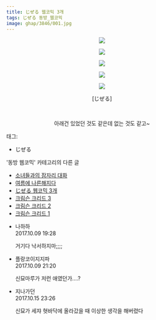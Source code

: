 ```yaml
---
title: じぜる 웹코믹 3개
tags: じぜる 동방_웹코믹
image: ghap/3846/001.jpg
---
```

<div class="article">
<p style="text-align: center; clear: none; float: none;"><img src="{{ site.nasurl }}/ghap/3846/001.jpg"/></p>
<p style="text-align: center; clear: none; float: none;"><img src="{{ site.nasurl }}/ghap/3846/002.jpg"/></p>
<p style="text-align: center; clear: none; float: none;"><img src="{{ site.nasurl }}/ghap/3846/003.jpg"/></p>
<p style="text-align: center; clear: none; float: none;"><img src="{{ site.nasurl }}/ghap/3846/004.jpg"/></p>
<p style="text-align: center; clear: none; float: none;"><img src="{{ site.nasurl }}/ghap/3846/005.jpg"/></p>
<p style="text-align: center; clear: none; float: none;">[じぜる]</p>
<p style="text-align: center; clear: none; float: none;"><br/></p>
<p style="text-align: center; clear: none; float: none;">아래건 있었던 것도 같은데 없는 것도 같고~</p>
</div><div class="tagTrail">
<p>태그: </p>
<ul>
<li>じぜる</li>
</ul>
</div><div class="another">
<p>'동방 웹코믹' 카테고리의 다른 글</p>
<ul>
<li><a href="/2017-10-22-ghap_3882">소녀들과의 잠자리 대화</a></li>
<li><a href="/2017-10-17-ghap_3857">여름에 나른해지다</a></li>
<li><a href="/2017-10-09-ghap_3846">じぜる 웹코믹 3개</a></li>
<li><a href="/2017-10-06-ghap_3842">크림슨 크리드 3</a></li>
<li><a href="/2017-10-06-ghap_3841">크림슨 크리드 2</a></li>
<li><a href="/2017-10-06-ghap_3840">크림슨 크리드 1</a></li>
</ul>
</div><div class="cb_module cb_fluid">
<div class="cb_wrt cb_profile">
<div class="comment">
<ul>
<li class="cb_thumb_off" id="comment15101267">
<div class="cb_comment_area">
<div class="cb_info_area">
<div class="cb_section">
<span class="cb_nick_name">나하하</span>
</div>
<div class="cb_section">
<span class="cb_date">2017.10.09 19:28 </span>
</div>
</div>
<div class="cb_dsc_comment">
<p class="cb_dsc">
											거기다 낙서하지마;;;;
										</p>
</div>
</div></li>
<li class="cb_thumb_off" id="comment15101346">
<div class="cb_comment_area">
<div class="cb_info_area">
<div class="cb_section">
<span class="cb_nick_name">플랑코이지지파</span>
</div>
<div class="cb_section">
<span class="cb_date">2017.10.09 21:20 </span>
</div>
</div>
<div class="cb_dsc_comment">
<p class="cb_dsc">
											신묘마루가 저런 애였던가....?
										</p>
</div>
</div></li>
<li class="cb_thumb_off" id="comment15106236">
<div class="cb_comment_area">
<div class="cb_info_area">
<div class="cb_section">
<span class="cb_nick_name">지나가던</span>
</div>
<div class="cb_section">
<span class="cb_date">2017.10.15 23:26 </span>
</div>
</div>
<div class="cb_dsc_comment">
<p class="cb_dsc">
											신묘가 세쟈 혓바닥에 올라갔을 때 이상한 생각을 해버렸다
										</p>
</div>
</div></li>
</ul>
</div>
</div><!-- commentList close -->
</div>
